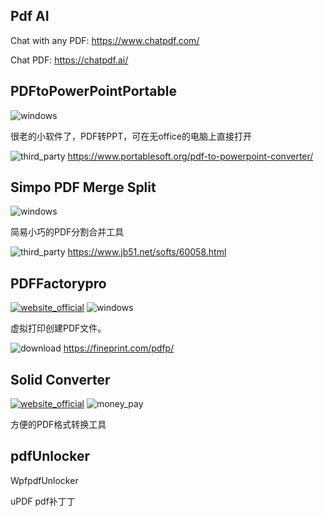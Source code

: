 ## Pdf  AI 

Chat with any PDF: https://www.chatpdf.com/

Chat PDF: https://chatpdf.ai/

## PDFtoPowerPointPortable

![windows](https://gitbook07.oss-cn-hangzhou.aliyuncs.com/windows.svg)

很老的小软件了，PDF转PPT，可在无office的电脑上直接打开

![third_party](https://gitbook07.oss-cn-hangzhou.aliyuncs.com/third_party.svg) https://www.portablesoft.org/pdf-to-powerpoint-converter/

## Simpo PDF Merge Split
![windows](https://gitbook07.oss-cn-hangzhou.aliyuncs.com/windows.svg)

简易小巧的PDF分割合并工具

![third_party](https://gitbook07.oss-cn-hangzhou.aliyuncs.com/third_party.svg) https://www.jb51.net/softs/60058.html

## PDFFactorypro
[![website_official](https://gitbook07.oss-cn-hangzhou.aliyuncs.com/website_official.svg)](https://fineprint.com/) ![windows](https://gitbook07.oss-cn-hangzhou.aliyuncs.com/windows.svg)

虚拟打印创建PDF文件。

![download](https://gitbook07.oss-cn-hangzhou.aliyuncs.com/download.svg) https://fineprint.com/pdfp/

## Solid Converter
[![website_official](https://gitbook07.oss-cn-hangzhou.aliyuncs.com/website_official.svg)](https://www.soliddocuments.com/) ![money_pay](https://gitbook07.oss-cn-hangzhou.aliyuncs.com/money_pay.svg)

方便的PDF格式转换工具

## pdfUnlocker

WpfpdfUnlocker

uPDF  pdf补丁丁  




















